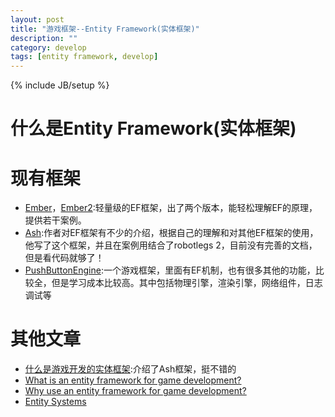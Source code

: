 ```yaml
---
layout: post
title: "游戏框架--Entity Framework(实体框架)"
description: ""
category: develop
tags: [entity framework, develop]
---
```

{% include JB/setup %}


# 什么是Entity Framework(实体框架)

# 现有框架
  * [Ember][2]，[Ember2][3]:轻量级的EF框架，出了两个版本，能轻松理解EF的原理，提供若干案例。
  * [Ash][1]:作者对EF框架有不少的介绍，根据自己的理解和对其他EF框架的使用，他写了这个框架，并且在案例用结合了robotlegs 2，目前没有完善的文档，但是看代码就够了！
  * [PushButtonEngine][4]:一个游戏框架，里面有EF机制，也有很多其他的功能，比较全，但是学习成本比较高。其中包括物理引擎，渲染引擎，网络组件，日志调试等

# 其他文章
* [什么是游戏开发的实体框架][100]:介绍了Ash框架，挺不错的
* [What is an entity framework for game development?][5]
* [Why use an entity framework for game development?][6]
* [Entity Systems][7]

[1]:https://github.com/richardlord/Ash
[2]:https://github.com/tdavies/Ember
[3]:https://github.com/tdavies/Ember2
[4]:https://github.com/fireyang/PushButtonEngine
[5]:http://www.richardlord.net/blog/what-is-an-entity-framework
[6]:http://www.richardlord.net/blog/why-use-an-entity-framework
[7]:http://www.tomseysdavies.com/2011/01/23/entity-systems/
[100]:http://bbs.9ria.com/thread-140584-1-1.html